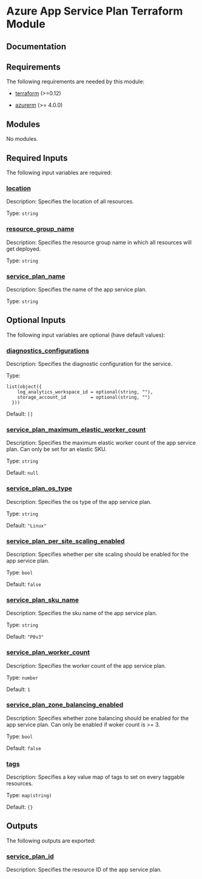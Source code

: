 <!-- BEGIN_TF_DOCS -->
# Azure App Service Plan Terraform Module

## Documentation
<!-- markdownlint-disable MD033 -->

## Requirements

The following requirements are needed by this module:

- <a name="requirement_terraform"></a> [terraform](#requirement\_terraform) (>=0.12)

- <a name="requirement_azurerm"></a> [azurerm](#requirement\_azurerm) (>= 4.0.0)

## Modules

No modules.

<!-- markdownlint-disable MD013 -->
<!-- markdownlint-disable MD034 -->
## Required Inputs

The following input variables are required:

### <a name="input_location"></a> [location](#input\_location)

Description: Specifies the location of all resources.

Type: `string`

### <a name="input_resource_group_name"></a> [resource\_group\_name](#input\_resource\_group\_name)

Description: Specifies the resource group name in which all resources will get deployed.

Type: `string`

### <a name="input_service_plan_name"></a> [service\_plan\_name](#input\_service\_plan\_name)

Description: Specifies the name of the app service plan.

Type: `string`

## Optional Inputs

The following input variables are optional (have default values):

### <a name="input_diagnostics_configurations"></a> [diagnostics\_configurations](#input\_diagnostics\_configurations)

Description: Specifies the diagnostic configuration for the service.

Type:

```hcl
list(object({
    log_analytics_workspace_id = optional(string, ""),
    storage_account_id         = optional(string, "")
  }))
```

Default: `[]`

### <a name="input_service_plan_maximum_elastic_worker_count"></a> [service\_plan\_maximum\_elastic\_worker\_count](#input\_service\_plan\_maximum\_elastic\_worker\_count)

Description: Specifies the maximum elastic worker count of the app service plan. Can only be set for an elastic SKU.

Type: `string`

Default: `null`

### <a name="input_service_plan_os_type"></a> [service\_plan\_os\_type](#input\_service\_plan\_os\_type)

Description: Specifies the os type of the app service plan.

Type: `string`

Default: `"Linux"`

### <a name="input_service_plan_per_site_scaling_enabled"></a> [service\_plan\_per\_site\_scaling\_enabled](#input\_service\_plan\_per\_site\_scaling\_enabled)

Description: Specifies whether per site scaling should be enabled for the app service plan.

Type: `bool`

Default: `false`

### <a name="input_service_plan_sku_name"></a> [service\_plan\_sku\_name](#input\_service\_plan\_sku\_name)

Description: Specifies the sku name of the app service plan.

Type: `string`

Default: `"P0v3"`

### <a name="input_service_plan_worker_count"></a> [service\_plan\_worker\_count](#input\_service\_plan\_worker\_count)

Description: Specifies the worker count of the app service plan.

Type: `number`

Default: `1`

### <a name="input_service_plan_zone_balancing_enabled"></a> [service\_plan\_zone\_balancing\_enabled](#input\_service\_plan\_zone\_balancing\_enabled)

Description: Specifies whether zone balancing should be enabled for the app service plan. Can only be enabled if woker count is >= 3.

Type: `bool`

Default: `false`

### <a name="input_tags"></a> [tags](#input\_tags)

Description: Specifies a key value map of tags to set on every taggable resources.

Type: `map(string)`

Default: `{}`

## Outputs

The following outputs are exported:

### <a name="output_service_plan_id"></a> [service\_plan\_id](#output\_service\_plan\_id)

Description: Specifies the resource ID of the app service plan.

<!-- markdownlint-enable -->

<!-- END_TF_DOCS -->